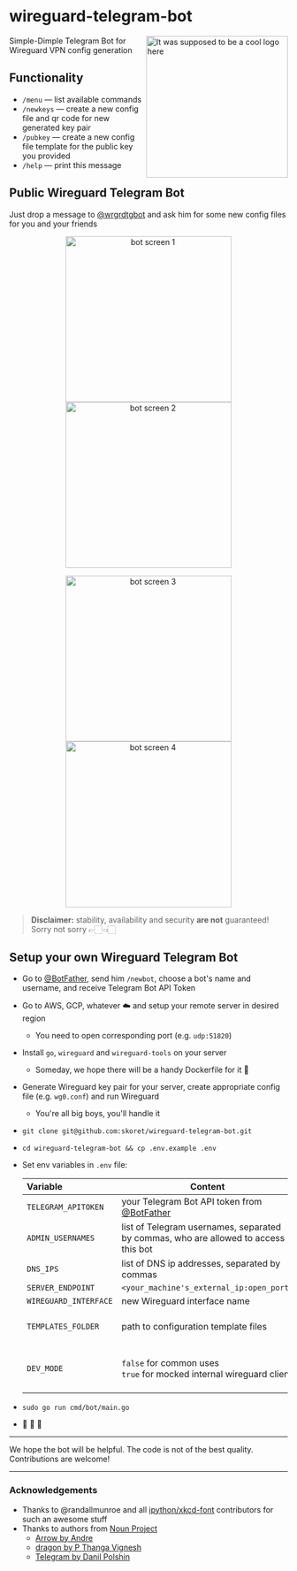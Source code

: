 # wireguard-telegram-bot

<img alt="It was supposed to be a cool logo here" src="https://github.com/skoret/wireguard-telegram-bot/raw/dev/assets/logo.png" width="256" height="256" align="right">

Simple-Dimple Telegram Bot for Wireguard VPN config generation

## Functionality

- `/menu` — list available commands
- `/newkeys` — create a new config file and qr code for new generated key pair
- `/pubkey` — create a new config file template for the public key you provided
- `/help` — print this message

## Public Wireguard Telegram Bot

Just drop a message to [@wrgrdtgbot](https://t.me/wrgrdtgbot) and ask him for some new config files for you and your friends

<p align="center">
  <img alt="bot screen 1" src="https://github.com/skoret/wireguard-telegram-bot/raw/dev/assets/bot/bot_1.png" width="300" />
  <img alt="bot screen 2" src="https://github.com/skoret/wireguard-telegram-bot/raw/dev/assets/bot/bot_2.png" width="300" /> 
</p>
<p align="center">
  <img alt="bot screen 3" src="https://github.com/skoret/wireguard-telegram-bot/raw/dev/assets/bot/bot_3.png" width="300" />
  <img alt="bot screen 4" src="https://github.com/skoret/wireguard-telegram-bot/raw/dev/assets/bot/bot_4.png" width="300" />
</p>

> **Disclaimer:** stability, availability and security **are not** guaranteed! Sorry not sorry 👉🏻👈🏻

## Setup your own Wireguard Telegram Bot

- Go to [@BotFather](https://t.me/BotFather), send him `/newbot`, choose a bot's name and username, and receive Telegram Bot API Token
- Go to AWS, GCP, whatever ☁️ and setup your remote server in desired region
  - You need to open corresponding port (e.g. `udp:51820`)
- Install `go`, `wireguard` and `wireguard-tools` on your server
  - Someday, we hope there will be a handy Dockerfile for it 🐳
- Generate Wireguard key pair for your server, create appropriate config file (e.g. `wg0.conf`) and run Wireguard
  - You're all big boys, you'll handle it
- `git clone git@github.com:skoret/wireguard-telegram-bot.git`
- `cd wireguard-telegram-bot && cp .env.example .env`
- Set env variables in `.env` file:

  | Variable              | Content | Notes |
    | :-------------------- | ------- | ----- |
  | `TELEGRAM_APITOKEN`   | your Telegram Bot API token from [@BotFather](https://t.me/BotFather) | keep it in _secret_! |
  | `ADMIN_USERNAMES`     | list of Telegram usernames, separated by commas, who are allowed to access this bot | leave variable _empty_ for public access |
  | `DNS_IPS`             | list of DNS ip addresses, separated by commas | e.g. `8.8.8.8,8.8.4.4` |
  | `SERVER_ENDPOINT`     | `<your_machine's_external_ip:open_port>` | |
  | `WIREGUARD_INTERFACE` | new Wireguard interface name | e.g. `wg0` |
  | `TEMPLATES_FOLDER`    | path to configuration template files | probably, you don't wanna change it |
  | `DEV_MODE`            | `false` for common uses<br />`true` for mocked internal wireguard client | dev mode suitable for manual bot ui tests |
- `sudo go run cmd/bot/main.go`
- 🎉 🍻 🥳

---
We hope the bot will be helpful. The code is not of the best quality. Contributions are welcome!

---
### Acknowledgements
- Thanks to @randallmunroe and all [ipython/xkcd-font](https://github.com/ipython/xkcd-font) contributors for such an awesome stuff
- Thanks to authors from [Noun Project](https://thenounproject.com/)
  - [Arrow by Andre](https://thenounproject.com/icon/1771844/)
  - [dragon by P Thanga Vignesh](https://thenounproject.com/icon/2863783/)
  - [Telegram by Danil Polshin](https://thenounproject.com/icon/1634539/)
